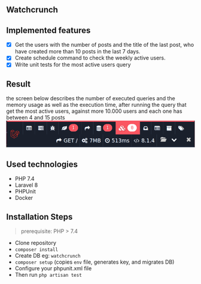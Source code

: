 ## Watchcrunch
## Implemented features
* [x] Get the users with the number of posts and the title of the last post, who have created more than 10 posts in the last 7 days.
* [x] Create schedule command to check the weekly active users.
* [x] Write unit tests for the most active users query

## Result
the screen below describes the number of executed queries and the memory usage as well as the execution time, after running the query that get the most active users, against more 10.000 users and each one has between 4 and 15 posts
![](docs/debug.png)

## Used technologies
- PHP 7.4
- Laravel 8
- PHPUnit
- Docker

## Installation Steps

> prerequisite: PHP > 7.4

* Clone repository
* `composer install`
* Create DB eg: `watchcrunch`
* `composer setup` (copies `env` file, generates key, and migrates DB)
* Configure your phpunit.xml file
* Then run ``` php artisan test ```
